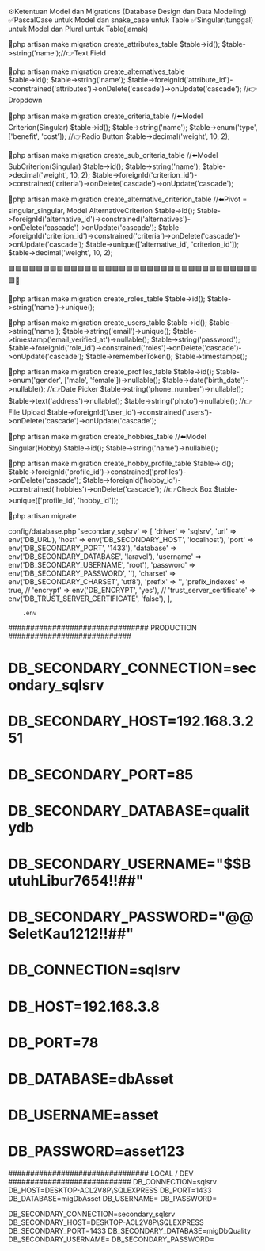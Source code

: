 ⚙️Ketentuan Model dan Migrations (Database Design dan Data Modeling)
✅PascalCase untuk Model dan snake_case untuk Table
✅Singular(tunggal) untuk Model dan Plural untuk Table(jamak)

🚀php artisan make:migration create_attributes_table
$table->id();
$table->string('name');//👉Text Field

🚀php artisan make:migration create_alternatives_table  
$table->id();
$table->string('name');
$table->foreignId('attribute_id')->constrained('attributes')->onDelete('cascade')->onUpdate('cascade'); //👉Dropdown

🚀php artisan make:migration create_criteria_table //⬅️Model Criterion(Singular)
$table->id();
$table->string('name');
$table->enum('type', ['benefit', 'cost']); //👉Radio Button
$table->decimal('weight', 10, 2);

🚀php artisan make:migration create_sub_criteria_table //⬅️Model SubCriterion(Singular)
$table->id();
$table->string('name');
$table->decimal('weight', 10, 2);
$table->foreignId('criterion_id')->constrained('criteria')->onDelete('cascade')->onUpdate('cascade');

🚀php artisan make:migration create_alternative_criterion_table //⬅️Pivot = singular_singular, Model AlternativeCriterion
$table->id();
$table->foreignId('alternative_id')->constrained('alternatives')->onDelete('cascade')->onUpdate('cascade');
$table->foreignId('criterion_id')->constrained('criteria')->onDelete('cascade')->onUpdate('cascade');
$table->unique(['alternative_id', 'criterion_id']);
$table->decimal('weight', 10, 2);

🟩🟩🟩🟩🟩🟩🟩🟩🟩🟩🟩🟩🟩🟩🟩🟩🟩🟩🟩🟩🟩🟩🟩🟩🟩🟩🟩🟩🟩🟩🟩🟩🟩🟩🟩🟩🟩📌

🚀php artisan make:migration create_roles_table
$table->id();
$table->string('name')->unique();

🚀php artisan make:migration create_users_table
$table->id();
$table->string('name');
$table->string('email')->unique();
$table->timestamp('email_verified_at')->nullable();
$table->string('password');
$table->foreignId('role_id')->constrained('roles')->onDelete('cascade')->onUpdate('cascade');
$table->rememberToken();
$table->timestamps();

🚀php artisan make:migration create_profiles_table
$table->id();
$table->enum('gender', ['male', 'female'])->nullable();
$table->date('birth_date')->nullable(); //👉Date Picker
$table->string('phone_number')->nullable();
$table->text('address')->nullable();
$table->string('photo')->nullable(); //👉File Upload
$table->foreignId('user_id')->constrained('users')->onDelete('cascade')->onUpdate('cascade');


🚀php artisan make:migration create_hobbies_table //⬅️Model Singular(Hobby)
$table->id();
$table->string('name')->nullable();

🚀php artisan make:migration create_hobby_profile_table
$table->id();
$table->foreignId('profile_id')->constrained('profiles')->onDelete('cascade');
$table->foreignId('hobby_id')->constrained('hobbies')->onDelete('cascade'); //👉Check Box
$table->unique(['profile_id', 'hobby_id']);


🚀php artisan migrate

config/database.php
'secondary_sqlsrv' => [
            'driver' => 'sqlsrv',
            'url' => env('DB_URL'),
            'host' => env('DB_SECONDARY_HOST', 'localhost'),
            'port' => env('DB_SECONDARY_PORT', '1433'),
            'database' => env('DB_SECONDARY_DATABASE', 'laravel'),
            'username' => env('DB_SECONDARY_USERNAME', 'root'),
            'password' => env('DB_SECONDARY_PASSWORD', ''),
            'charset' => env('DB_SECONDARY_CHARSET', 'utf8'),
            'prefix' => '',
            'prefix_indexes' => true,
            // 'encrypt' => env('DB_ENCRYPT', 'yes'),
            // 'trust_server_certificate' => env('DB_TRUST_SERVER_CERTIFICATE', 'false'),
        ],
        
        .env

################################ PRODUCTION ############################
# DB_SECONDARY_CONNECTION=secondary_sqlsrv
# DB_SECONDARY_HOST=192.168.3.251
# DB_SECONDARY_PORT=85
# DB_SECONDARY_DATABASE=qualitydb
# DB_SECONDARY_USERNAME="$$ButuhLibur7654!!##"
# DB_SECONDARY_PASSWORD="@@SeletKau1212!!##"

# DB_CONNECTION=sqlsrv
# DB_HOST=192.168.3.8
# DB_PORT=78
# DB_DATABASE=dbAsset
# DB_USERNAME=asset
# DB_PASSWORD=asset123

################################ LOCAL / DEV ############################
DB_CONNECTION=sqlsrv
DB_HOST=DESKTOP-ACL2V8P\SQLEXPRESS
DB_PORT=1433
DB_DATABASE=migDbAsset
DB_USERNAME=
DB_PASSWORD=

DB_SECONDARY_CONNECTION=secondary_sqlsrv
DB_SECONDARY_HOST=DESKTOP-ACL2V8P\SQLEXPRESS
DB_SECONDARY_PORT=1433
DB_SECONDARY_DATABASE=migDbQuality
DB_SECONDARY_USERNAME=
DB_SECONDARY_PASSWORD=